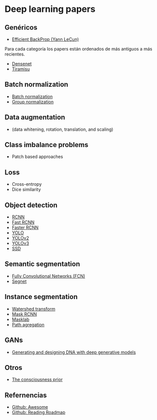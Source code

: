 # Deep learning papers

## Genéricos
* [Efficient BackProp (Yann LeCun)](yann.lecun.com/exdb/publis/pdf/lecun-98b.pdf)

Para cada categoría los papers están ordenados de más antiguos a más recientes.

* [Densenet]()
* [Tiramisu]()

## Batch normalization

* [Batch normalization](https://arxiv.org/pdf/1502.03167.pdf)
* [Group normalization](https://arxiv.org/pdf/1803.08494.pdf)

## Data augmentation
* (data whitening, rotation, translation, and scaling)

## Class imbalance problems
* Patch based approaches

## Loss
* Cross-entropy
* Dice similarity

## Object detection
* [RCNN](https://arxiv.org/pdf/1311.2524.pdf)
* [Fast RCNN](https://arxiv.org/pdf/1504.08083.pdf)
* [Faster RCNN](https://arxiv.org/pdf/1506.01497.pdf)
* [YOLO](https://arxiv.org/pdf/1506.02640.pdf)
* [YOLOv2](https://arxiv.org/pdf/1612.08242.pdf)
* [YOLOv3](https://pjreddie.com/media/files/papers/YOLOv3.pdf)
* [SSD](https://arxiv.org/pdf/1512.02325.pdf)

## Semantic segmentation
* [Fully Convolutional Networks (FCN)](https://arxiv.org/pdf/1605.06211.pdf)
* [Segnet](https://arxiv.org/pdf/1511.00561.pdf)


## Instance segmentation
* [Watershed transform](https://arxiv.org/pdf/1611.08303.pdf)
* [Mask RCNN](https://arxiv.org/pdf/1703.06870.pdf)
* [Masklab](https://arxiv.org/pdf/1712.04837.pdf)
* [Path agregation](https://arxiv.org/pdf/1803.01534.pdf)


## GANs
* [Generating and designing DNA with deep generative models](https://arxiv.org/pdf/1712.06148.pdf)


## Otros
* [The consciousness prior](https://arxiv.org/pdf/1709.08568.pdf)

## Refernencias

* [Github: Awesome](https://github.com/terryum/awesome-deep-learning-papers)
* [Github: Reading Roadmap](https://github.com/songrotek/Deep-Learning-Papers-Reading-Roadmap)
